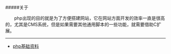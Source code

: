 #####关于

&emsp;&emsp;php出现的目的就是为了方便搭建网站，它在网站方面开发的效率一直是很高的，尤其是CMS系统，但是如果需要其他通用脚本的一些功能，就需要借助C扩展。

----
*   [php基础资料](https://github.com/ranlei/awesome-php)
